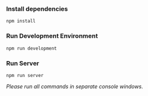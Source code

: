 

### Install dependencies

`npm install`

### Run Development Environment

`npm run development`

### Run Server

`npm run server`

*Please run all commands in separate console windows*.

